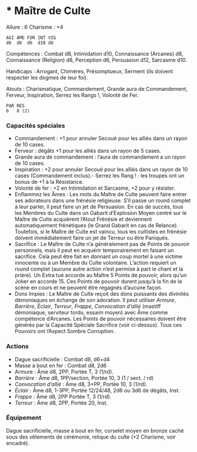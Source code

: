 # * Maître de Culte

Allure : 6
Charisme : +4

	AGI	ÂME	FOR	INT	VIG
	d6	d8	d6	d10	d8

Compétences : Combat d8, Intimidation d10, Connaissance (Arcanes) d8, Connaissance (Religion) d8, Perception d6, Persuasion d12, Sarcasme d10.

Handicaps : Arrogant, Chimères, Présomptueux, Serment (ils doivent respecter les dogmes de leur foi).

Atouts : Charismatique, Commandement, Grande aura de Commandement, Ferveur, Inspiration, Serrez les Rangs !, Volonté de Fer.

	PAR	RES
	6	8 (2)

### Capacités spéciales
- Commandement : +1 pour annuler Secoué pour les alliés dans un rayon de 10 cases.
- Ferveur : dégâts +1 pour les alliés dans un rayon de 5 cases.
- Grande aura de commandement  : l’aura de commandement a un rayon de 10 cases.
- Inspiration : +2 pour annuler Secoué pour les alliés dans un rayon de 10 cases (Commandement inclus).- Serrez les Rang ! : les troupes ont un bonus de +1 à la Résistance.
- Volonté de fer : +2 en Intimidation et Sarcasme, +2 pour y résister.
- Enflammez les Âmes : Les mots du Maître de Culte peuvent faire entrer ses adorateurs dans une frénésie religieuse. S’il passe un round complet à leur parler, il peut faire un jet de Persuasion. En cas de succès, tous les Membres du Culte dans un Gabarit d’Explosion Moyen centré sur le Maître de Culte acquièrent l’Atout Frénésie et deviennent automatiquement frénétiques (le Grand Gabarit en cas de Relance). Toutefois, si le Maître de Culte est vaincu, tous les cultistes en frénésie doivent immédiatement faire un jet de Terreur ou être Paniqués.
- Sacrifice : Le Maître de Culte n’a généralement pas de Points de pouvoir personnels, mais il peut en acquérir temporairement en faisant un sacrifice. Cela peut être fait en donnant un coup mortel à une victime innocente ou à un Membre du Culte volontaire. L’action requiert un round complet (aucune autre action n’est permise à part le chant et la prière). Un Extra tué accorde au Maître 5 Points de pouvoir, alors qu’un Joker en accorde 15. Ces Points de pouvoir durent jusqu’à la fin de la scène en cours et ne peuvent être regagnés d’aucune façon.
- Dons Impies : Le Maître de Culte reçoit des dons puissants des divinités démoniaques en échange de son adoration. Il peut utiliser _Armure_, _Barrière_, _Éclair_, _Terreur_, _Frappe_, _Convocation d’allié_ (mastiff démoniaque, serviteur tordu, essaim moyen) avec Âme comme compétence d’Arcanes. Les Points de pouvoir nécessaires doivent être générés par la Capacité Spéciale Sacrifice (voir ci-dessus). Tous ces Pouvoirs ont l’Aspect Sombre Corruption.

### Actions
- Dague sacrificielle : Combat d8, d6+d4
- Masse à bout en fer : Combat d8, 2d6
- Armure : Âme d8, 2PP, Portée T, 3 (1/rd).
- _Barrière_ : Âme d8, 1PP/section, Portée 10, 3 (1 / sect. / rd)
- _Convocation d’allié_ : Âme d8, 3+PP, Portée 10, 3 (1/rd).
- _Éclair_ : Âme d8, 1-3PP, Portée 12/24/48, 2d6 ou 3d6 de dégâts, Inst.
- _Frappe_ : Âme d8, 2PP Portée T, 3 (1/rd).
- _Terreur_ : Âme d8, 2PP, Portée 20, Inst.

### Équipement
Dague sacrificielle, masse à bout en fer, corselet moyen en bronze caché sous des vêtements de cérémonie, relique du culte (+2 Charisme, voir encadré).

